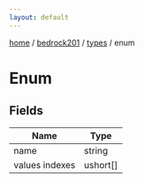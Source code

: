 ```yaml
---
layout: default
---
```


[home](/)  /  [bedrock201](/protocol/bedrock201)  /  [types](/protocol/bedrock201/types)  /  enum

# Enum

## Fields

Name | Type
---|---
name | string
values indexes | ushort[]
